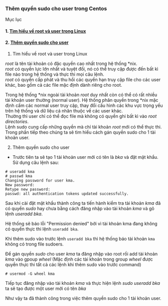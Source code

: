 ### Thêm quyền sudo cho user trong Centos  
Mục lục
 #### 1. [Tìm hiểu về root và user trong Linux](#1)  
 #### 2. [Thêm quyền sudo cho user](#2) 

<a name ="1"></a>  
1. Tìm hiểu về root và user trong Linux

*root* là tên tài khoản có đặc quyền cao nhất trong hệ thống *nix.  
*root* có quyền lực lớn nhất và tuyệt đối, nó có thể truy cập được đến bất kì file nào trong hệ thống và thực thi mọi câu lệnh.  
*root* có quyền cấp phát và thu hồi các quyền hạn truy cập file cho các user khác, bao gồm cả các file mặc định dành riêng cho root.    

Trong hệ thống *nix ngoài tài khoản *root* duy nhất còn có thể có rất nhiều tài khoản user thường (normal user). Hệ thống phân quyền trong *nix mặc định cấm các normal user truy cập, thay đổi cấu hình các khu vực trọng yếu trên hệ thống và dữ liệu cá nhân thuộc về các user khác.  
Thường thì user chỉ có thể đọc file mà không có quyền ghi bất kì vào *root directories*.  
Lệnh sudo cung cấp những quyền mà chỉ tài khoản *root* mới có thể thực thi. Trong phần tiếp theo chúng ta sẽ tìm hiểu cách gán quyền sudo cho 1 tài khoản user.  
<a name="2"></a>

2. Thêm quyền sudo cho user  
- Trước tiên ta sẽ tạo 1 tài khoản user mới có tên là *bka* và đặt mật khẩu. Sử dụng câu lệnh sau:  
```
# useradd kma  
# passwd kma
Changing password for user kma.
New password:
Retype new password:
passwd: all authentication tokens updated successfully.
```
Sau khi cài đặt mật khẩu thành công ta tiến hành kiểm tra tài khoản *kma* đã có quyền *sudo* hay chưa bằng cách đăng nhập vào tài khoản *kma* và gõ lệnh *useradd bka*.   

Hệ thống sẽ báo lỗi "Permission denied" bởi vì tài khoản kma đang không có quyền thực thi lệnh `useradd bka`.     

Khi thêm sudo vào trước lệnh `useradd bka` thì hệ thống báo tài khoản `kma` không có trong file sudoers.

Để gán quyền *sudo* cho user *kma* ta đăng nhập vào root rồi add tài khoản *kma* vào gpoup *wheel* (Mặc định các tài khoản trong group *wheel* được quyền thực thi tất cả các lệnh khi thêm sudo vào trước command)    
```
# usermod -G wheel kma
```
Tiếp tục đăng nhập vào tài khoản *kma* và thực hiện lệnh *sudo useradd bka* ta sẽ tạo được một user mới có tên *bka*

Như vậy ta đã thành công trong việc thêm quyền sudo cho 1 tài khoản user.





